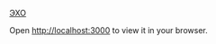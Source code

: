 [ЭХО](https://ksushamzm.github.io/my-app/)

Open [http://localhost:3000](http://localhost:3000) to view it in your browser.

